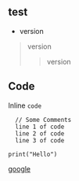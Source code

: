 ## test 
* version
> version
>> version
## Code
Inline `code`
```
  // Some Comments
  line 1 of code
  line 2 of code
  line 3 of code
```

```
print("Hello")
```
[google](https://www.google.com/)
